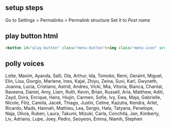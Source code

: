 ## setup steps

Go to Settings > Permalinks > Permalink structure
Set it to *Post name*

## play button html

``` html
<button id="play-button" class="menu-button"><img class="menu-icon" src="/wp-content/plugins/audioblog/player-play.svg" width="24" height="24"></button>
```

## polly voices

Lotte, Maxim, Ayanda, Salli, Ola, Arthur, Ida, Tomoko, Remi, Geraint, Miguel, Elin, Lisa, Giorgio, Marlene, Ines, Kajal, Zhiyu, Zeina, Suvi, Karl, Gwyneth, Joanna, Lucia, Cristiano, Astrid, Andres, Vicki, Mia, Vitoria, Bianca, Chantal, Raveena, Daniel, Amy, Liam, Ruth, Kevin, Brian, Russell, Aria, Matthew, Aditi, Zayd, Dora, Enrique, Hans, Hiujin, Carmen, Sofie, Ivy, Ewa, Maja, Gabrielle, Nicole, Filiz, Camila, Jacek, Thiago, Justin, Celine, Kazuha, Kendra, Arlet, Ricardo, Mads, Hannah, Mathieu, Lea, Sergio, Hala, Tatyana, Penelope, Naja, Olivia, Ruben, Laura, Takumi, Mizuki, Carla, Conchita, Jan, Kimberly, Liv, Adriano, Lupe, Joey, Pedro, Seoyeon, Emma, Niamh, Stephen
